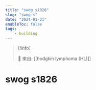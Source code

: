 ```yaml
---
title: "swog s1826"
slug: "swog-s"
date: "2024-01-21"
enableToc: false
tags:
    - building
---
```


> [!info]
>
> 🌱 來自: [[hodgkin lymphoma (HL)]]

# swog s1826


